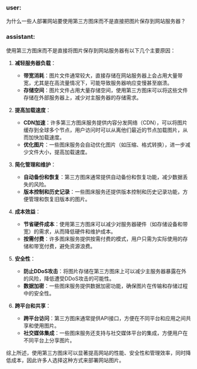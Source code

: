 ### user: 

为什么一些人部署网站要使用第三方图床而不是直接把图片保存到网站服务器？


### assistant: 

使用第三方图床而不是直接将图片保存到网站服务器有以下几个主要原因：

1. **减轻服务器负载**：
   - **带宽消耗**：图片文件通常较大，直接存储在网站服务器上会占用大量带宽，尤其是在高流量情况下，可能导致服务器响应变慢甚至崩溃。
   - **存储空间**：图片文件占用大量存储空间，使用第三方图床可以将这些文件存储在外部服务器上，减少对主服务器的存储需求。

2. **提高加载速度**：
   - **CDN加速**：许多第三方图床服务提供内容分发网络（CDN），可以将图片缓存到全球多个节点，用户访问时可以从离他们最近的节点加载图片，从而加快加载速度。
   - **优化图片**：一些图床服务会自动优化图片（如压缩、格式转换），进一步减少文件大小，提高加载速度。

3. **简化管理和维护**：
   - **自动备份和恢复**：第三方图床通常提供自动备份和恢复功能，减少数据丢失的风险。
   - **版本控制和历史记录**：一些图床服务还提供版本控制和历史记录功能，方便管理和恢复旧版本的图片。

4. **成本效益**：
   - **节省硬件成本**：使用第三方图床可以减少对服务器硬件（如存储设备和带宽）的需求，从而降低硬件和维护成本。
   - **按需付费**：许多图床服务提供按需付费的模式，用户只需为实际使用的存储和带宽付费，避免资源浪费。

5. **安全性**：
   - **防止DDoS攻击**：将图片存储在第三方图床上可以减少主服务器暴露在外的风险，降低遭受DDoS攻击的可能性。
   - **数据加密**：一些图床服务提供数据加密功能，确保图片在传输和存储过程中的安全性。

6. **跨平台和共享**：
   - **跨平台访问**：第三方图床通常提供API接口，方便在不同平台和应用之间共享和使用图片。
   - **社交媒体集成**：一些图床服务还支持与社交媒体平台的集成，方便用户在不同平台上分享图片。

综上所述，使用第三方图床可以显著提高网站的性能、安全性和管理效率，同时降低成本，因此许多人选择这种方式来部署网站图片。

